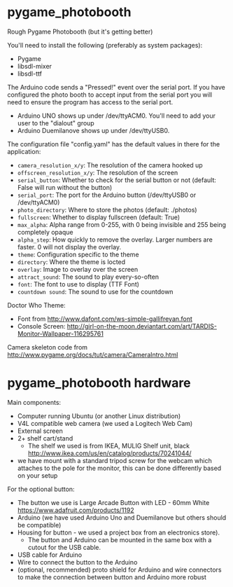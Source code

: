 pygame_photobooth
=================

Rough Pygame Photobooth (but it's getting better)

You'll need to install the following (preferably as system packages):

* Pygame
 * libsdl-mixer
 * libsdl-ttf

The Arduino code sends a "Pressed!" event over the serial port. If you have configured the photo booth to accept input from the serial port you will need to ensure the program has access to the serial port.
* Arduino UNO shows up under /dev/ttyACM0. You'll need to add your user to the "dialout" group
* Arduino Duemilanove shows up under /dev/ttyUSB0.

The configuration file "config.yaml" has the default values in there for the application:
* ``camera_resolution_x/y``: The resolution of the camera hooked up
* ``offscreen_resolution_x/y``: The resolution of the screen
* ``serial_button``: Whether to check for the serial button or not (default: False will run without the button)
* ``serial_port``: The port for the Arduino button (/dev/ttyUSB0 or /dev/ttyACM0)
* ``photo_directory``: Where to store the photos (default: ./photos)
* ``fullscreen``: Whether to display fullscreen (default: True)
* ``max_alpha``: Alpha range from 0-255, with 0 being invisible and 255 being completely opaque
* ``alpha_step``: How quickly to remove the overlay. Larger numbers are faster. 0 will not display the overlay.
* ``theme``: Configuration specific to the theme
 * ``directory``: Where the theme is locted
 * ``overlay``: Image to overlay over the screen
 * ``attract_sound``: The sound to play every-so-often
 * ``font``: The font to use to display (TTF Font)
 * ``countdown sound``: The sound to use for the countdown

Doctor Who Theme:
* Font from http://www.dafont.com/ws-simple-gallifreyan.font
* Console Screen: http://girl-on-the-moon.deviantart.com/art/TARDIS-Monitor-Wallpaper-116295761

Camera skeleton code from http://www.pygame.org/docs/tut/camera/CameraIntro.html


pygame_photobooth hardware
==========================

Main components:
* Computer running Ubuntu (or another Linux distribution)
* V4L compatible web camera (we used a Logitech Web Cam)
* External screen
* 2+ shelf cart/stand
  * The shelf we used is from IKEA, MULIG Shelf unit, black http://www.ikea.com/us/en/catalog/products/70241044/ 
* we have mount with a standard tripod screw for the webcam which attaches to the pole for the monitor, this can be done differently based on your setup

For the optional button:
* The button we use is Large Arcade Button with LED - 60mm White https://www.adafruit.com/products/1192
* Arduino (we have used Arduino Uno and Duemilanove but others should be compatible) 
* Housing for button - we used a project box from an electronics store).
  * The button and Arduino can be mounted in the same box with a cutout for the USB cable.
* USB cable for Arduino 
* Wire to connect the button to the Arduino
* (optional, recommended) proto shield for Arduino and wire connectors to make the connection between button and Arduino more robust
